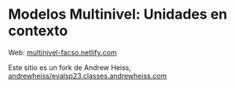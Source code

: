 
<!-- README.md is generated from README.qmd. Please edit that file -->

# Modelos Multinivel: Unidades en contexto

Web: [multinivel-facso.netlify.com](https://multinivel-facso.netlify.app)

Este sitio es un fork de Andrew Heiss, [andrewheiss/evalsp23.classes.andrewheiss.com](https://github.com/andrewheiss/evalsp23.classes.andrewheiss.com)
